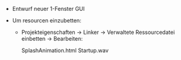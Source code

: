 - Entwurf neuer 1-Fenster GUI


- Um resourcen einzubetten:
  - Projekteigenschaften -> Linker -> Verwaltete Ressourcedatei einbetten -> Bearbeiten:

     SplashAnimation.html
     Startup.wav
